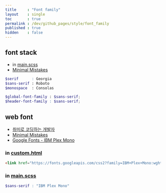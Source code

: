 ```yaml
---
title     : "Font family"
layout    : single
toc       : true
permalink : /dev/github_pages/style/font_family
published : true
hidden    : false
---
```


<head>
  <base target="_blank">
</head>



## font stack

- in [main.scss](/dev/github_pages/start/setting/main_scss)
- [Minimal Mistakes](https://mmistakes.github.io/minimal-mistakes/docs/stylesheets/#font-stacks)

```scss
$serif      : Georgia
$sans-serif : Roboto
$monospace  : Consolas

$global-font-family : $sans-serif;
$header-font-family : $sans-serif;
```



## web font

- [취미로 코딩하는 개발자](https://devinlife.com/howto%20github%20pages/set-font/)
- [Minimal Mistakes](https://mmistakes.github.io/minimal-mistakes/docs/stylesheets/#typography-from-older-versions)
- [Google Fonts - IBM Plex Mono](https://fonts.google.com/specimen/IBM+Plex+Mono?query=ibm+plex+mono)

### in [custom.html](/dev/github_pages/start/setting/custom_html)

```html
<link href="https://fonts.googleapis.com/css2?family=IBM+Plex+Mono:wght@300&display=swap" rel="stylesheet">
```

### in [main.scss](/dev/github_pages/start/setting/main_scss)

```scss
$sans-serif : "IBM Plex Mono"
```
